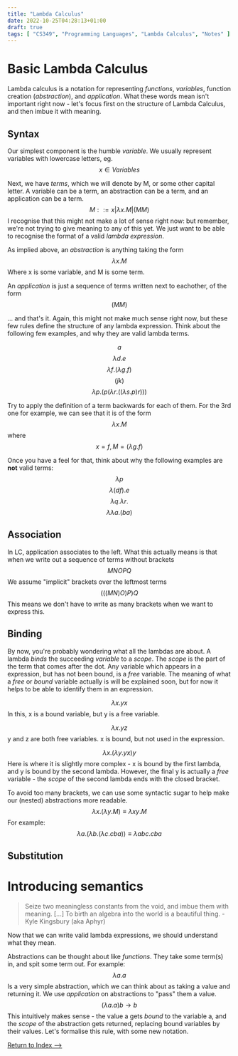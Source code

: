 ```yaml
---
title: "Lambda Calculus"
date: 2022-10-25T04:28:13+01:00
draft: true
tags: [ "CS349", "Programming Languages", "Lambda Calculus", "Notes" ]
---
```

# Basic Lambda Calculus
Lambda calculus is a notation for representing *functions*, *variables*, function creation (*abstraction*), and *application*. What these words mean isn't important right now - let's focus first on the structure of Lambda Calculus, and then imbue it with meaning.

## Syntax
Our simplest component is the humble *variable*. We usually represent variables with lowercase letters, eg. $$x \in Variables $$

Next, we have *terms*, which we will denote by M, or some other capital letter. A variable can be a term, an abstraction can be a term, and an application can be a term.
$$M ::= x | \lambda x.M | (M M)$$
I recognise that this might not make a lot of sense right now: but remember, we're not trying to give meaning to any of this yet. We just want to be able to recognise the format of a valid *lambda expression*.

As implied above, an *abstraction* is anything taking the form $$\lambda x.M$$
Where x is some variable, and M is some term.

An *application* is just a sequence of terms written next to eachother, of the form $$(M M)$$

... and that's it. Again, this might not make much sense right now, but these few rules define the structure of any lambda expression. Think about the following few examples, and why they are valid lambda terms.

$$a$$
$$\lambda d.e$$
$$\lambda f. (\lambda g. f)$$
$$(j k)$$
$$\lambda p. (p (\lambda r. ((\lambda s. p) r)))$$

Try to apply the definition of a term backwards for each of them. For the 3rd one for example, we can see that it is of the form $$\lambda x.M$$ where $$x = f, M = (\lambda g. f)$$

Once you have a feel for that, think about why the following examples are **not** valid terms:
$$\lambda p$$
$$\lambda (d f). e$$
$$\lambda q. \lambda r.$$
$$\lambda \lambda a. (b a)$$

## Association
In LC, application associates to the left. What this actually means is that when we write out a sequence of terms without brackets
$$M N O P Q$$
We assume "implicit" brackets over the leftmost terms
$$(((M N) O) P) Q$$
This means we don't have to write as many brackets when we want to express this.

## Binding
By now, you're probably wondering what all the lambdas are about. 
A lambda *binds* the succeeding *variable* to a *scope*. The *scope* is the part of the term that comes after the dot.
Any variable which appears in a expression, but has not been bound, is a *free* variable.
The meaning of what a *free* or *bound* variable actually is will be explained soon, but for now it helps to be able to identify them in an expression.

$$\lambda x. y x$$
In this, x is a bound variable, but y is a free variable.

$$\lambda x. y z$$
y and z are both free variables. x is bound, but not used in the expression.

$$\lambda x. (\lambda y. y x) y$$
Here is where it is slightly more complex - x is bound by the first lambda, and y is bound by the second lambda. However, the final y is actually a *free* variable - the *scope* of the second lambda ends with the closed bracket. 

To avoid too many brackets, we can use some syntactic sugar to help make our (nested) abstractions more readable.
$$\lambda x. (\lambda y. M) \equiv \lambda x y. M$$
For example:
$$\lambda a. (\lambda b. (\lambda c. c b a)) \equiv \lambda a b c. c b a$$

## Substitution


# Introducing semantics
> Seize two meaningless constants from the void, and imbue them with meaning. [...] To birth an algebra into the world is a beautiful thing. - Kyle Kingsbury (aka Aphyr)

Now that we can write valid lambda expressions, we should understand what they mean.

Abstractions can be thought about like *functions*. They take some term(s) in, and spit some term out.
For example:
$$\lambda a. a$$
Is a very simple abstraction, which we can think about as taking a value and returning it. 
We use *application* on abstractions to "pass" them a value.
$$(\lambda a. a) b \rightarrow b$$
This intuitively makes sense - the value a gets *bound* to the variable a, and the *scope* of the abstraction gets returned, replacing bound variables by their values. Let's formalise this rule, with some new notation.


[Return to Index ⟶](/posts/cs349-index/)